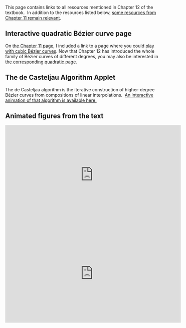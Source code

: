 
This page contains links to all resources mentioned in Chapter 12 of the
textbook.  In addition to the resources listed below, [some resources from
Chapter 11 remain relevant](chapter-11-resources.md).

## Interactive quadratic Bézier curve page

On [the Chapter 11 page](chapter-11-resources.md), I included a link to a
page where you could [play with cubic Bézier
curves](http://blogs.sitepointstatic.com/examples/tech/svg-curves/cubic-curve.html).
Now that Chapter 12 has introduced the whole family of Bézier curves of
different degrees, you may also be interested in [the corresponding
quadratic
page](http://blogs.sitepointstatic.com/examples/tech/svg-curves/quadratic-curve.html).

## The de Casteljau Algorithm Applet

The de Casteljau algorithm is the iterative construction of higher-degree
Bézier curves from compositions of linear interpolations.  [An interactive
animation of that algorithm is available
here.](http://geogebratube.com/student/m8579)

## Animated figures from the text

<iframe width="560" height="315" src="https://www.youtube.com/embed/kL2GiFTh0FE" frameborder="0" allowfullscreen></iframe>

<iframe width="560" height="315" src="https://www.youtube.com/embed/mfF9Sfxjol8" frameborder="0" allowfullscreen></iframe>

